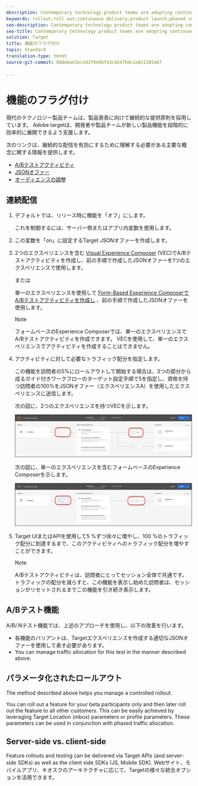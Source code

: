 ```yaml
---
description: Contemporary technology product teams are adopting continuous delivery principles for product launches. Target helps developers and product teams roll out new product capabilities quickly and efficiently.
keywords: rollout;roll out;continuous delivery;product launch;phased rollout
seo-description: Contemporary technology product teams are adopting continuous delivery principles for product launches. Adobe Target helps developers and product teams roll out new product capabilities quickly and efficiently in a phased rollout.
seo-title: Contemporary technology product teams are adopting continuous delivery principles for product launches. Adobe targetは、開発者や製品チームが新しい製品機能を迅速かつ効率的に展開するのに役立ちます。
solution: Target
title: 機能のフラグ付け
topic: Standard
translation-type: tm+mt
source-git-commit: 08debab3ec3d2f6e6bfd3c42476dc1a021185ab7

---
```



# 機能のフラグ付け

現代のテクノロジー製品チームは、製品発表に向けて継続的な提供原則を採用しています。 Adobe targetは、開発者や製品チームが新しい製品機能を段階的に効率的に展開できるよう支援します。

次のリンクは、継続的な配信を有効にするために理解する必要がある主要な概念に関する情報を提供します。

* [A/Bテストアクティビティ](/help/c-activities/t-test-ab/test-ab.md)
* [JSONオファー](/help/c-experiences/c-manage-content/create-json-offer.md)
* [オーディエンスの調整](/help/c-target/c-audiences/creating-a-profile-attribute-comparison-audience.md)

## 連続配信

1. デフォルトでは、リリース時に機能を「オフ」にします。

   これを制御するには、サーバー側またはアプリ内変数を使用します。

1. この変数を「on」に設定するTarget JSONオファーを作成します。

1. 2つのエクスペリエンスを含む [Visual Experience Composer](/help/c-experiences/c-visual-experience-composer/visual-experience-composer.md) (VEC)でA/Bテストアクティビティを作成し、前の手順で作成したJSONオファーを1つのエクスペリエンスで使用します。

   または

   単一のエクスペリエンスを使用して [Form-Based Experience ComposerでA/Bテストアクティビティを作成し](/help/c-experiences/form-experience-composer.md) 、前の手順で作成したJSONオファーを使用します。

   >[!NOTE]
   >
   >フォームベースのExperience Composerでは、単一のエクスペリエンスでA/Bテストアクティビティを作成できます。 VECを使用して、単一のエクスペリエンスでアクティビティを作成することはできません。

1. アクティビティに対して必要なトラフィック配分を指定します。

   この機能を訪問者の5%にロールアウトして開始する場合は、3つの部分から成るガイド付きワークフローのターゲット設定手順で5を指定し、資格を持つ訪問者の100%をJSONオファー（エクスペリエンスA）を使用したエクスペリエンスに送信します。

   次の図に、2つのエクスペリエンスを持つVECを示します。

   ![VECでの機能フラグ付けのトラフィック配分](/help/c-implementing-target/c-api-and-sdk-overview/assets/feature-flagging.png)

   次の図に、単一のエクスペリエンスを含むフォームベースのExperience Composerを示します。

   ![フォームベースのExperience Composerでの機能フラグのトラフィック配分](/help/c-implementing-target/c-api-and-sdk-overview/assets/feature-flagging-form.png)

1. Target UIまたはAPIを使用して5 %ずつ徐々に増やし、100 %のトラフィック配分に到達するまで、このアクティビティへのトラフィック配分を増やすことができます。

   >[!NOTE]
   >
   >A/Bテストアクティビティは、訪問者にとってセッション全体で共通です。 トラフィックの配分を減らすと、この機能を表示し始めた訪問者は、セッションがリセットされるまでこの機能を引き続き表示します。

## A/Bテスト機能

A/B/.Nテスト機能では、上述のアプローチを使用し、以下の改善を行います。

* 各機能のバリアントは、Targetエクスペリエンスを作成する適切なJSONオファーを使用して表す必要があります。
* You can manage traffic allocation for this test in the manner described above.

## パラメータ化されたロールアウト

The method described above helps you manage a controlled rollout.

You can roll out a feature for your beta participants only and then later roll out the feature to all other customers. This can be easily achieved by leveraging Target Location (mbox) parameters or profile parameters. [](/help/c-target/c-audiences/c-target-rules/custom-parameters.md)[](/help/c-target/c-audiences/c-target-rules/visitor-profile.md)These parameters can be used in conjunction with phased traffic allocation.

## Server-side vs. client-side

Feature rollouts and testing can be delivered via Target APIs (and server-side SDKs) as well as the client side SDKs (JS, Mobile SDK). [](/help/c-implementing-target/c-api-and-sdk-overview/api-and-sdk-overview.md)Webサイト、モバイルアプリ、キオスクのアーキテクチャに応じて、Targetの様々な統合オプションを活用できます。
